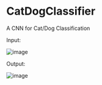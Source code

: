 # CatDogClassifier
A CNN for Cat/Dog Classification

Input:

![image](https://github.com/MNaumanShahid/CatDogClassifier/assets/133298903/15968989-b825-4f32-b9c1-e97fbac0035a)

Output:

![image](https://github.com/MNaumanShahid/CatDogClassifier/assets/133298903/e2956193-c080-4e0d-8951-b1e03c857c02)

